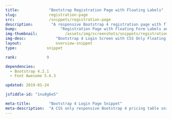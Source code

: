 ```yaml
---
title:             "Bootstrap Registration Page with Floating Labels"
slug:              registration-page
src:               /snippets/registration-page
description:	    "A responsive Bootstrap 4 registration page with floating form labels and social sign up buttons"
bump:			        "Registration Page with Floating Form Labels and Splash Image"
img-thumbnail:	    	  /assets/img/screenshots/snippets/registration-page.jpg
img-desc:		      "Bootstrap 4 Login Screen with CSS Only Floating Form Labels and Social Logins"
layout:		    	  overview-snippet
type:             snippet

rank:             9

dependencies:     
  - Bootstrap 4.2.1
  - Font Awesome 5.6.3

updated: 2019-01-24

jsfiddle-id: "1nu8g6e5"

meta-title:        "Bootstrap 4 Login Page Snippet"
meta-description:  "A CSS only responsive Bootstrap 4 pricing table snippet with hover effects, custom buttons, and Font Awesome icons."
---
```

